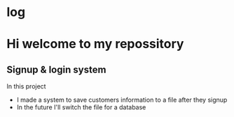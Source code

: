 # log

<h1>Hi welcome to my repossitory</h1>
<h2>Signup & login system</h2>
<P>In this project</p>
<ul>
<li>I made a system to save customers information to a file after they signup</li>
<li>In the future I'll switch the  file for a database</li>
</ul>
